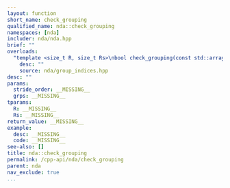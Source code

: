 ```yaml
---
layout: function
short_name: check_grouping
qualified_name: nda::check_grouping
namespaces: [nda]
includer: nda/nda.hpp
brief: ""
overloads:
  "template <size_t R, size_t Rs>\nbool check_grouping(const std::array<int, R> & stride_order, const std::array<int, Rs> &... grps)":
    desc: ""
    source: nda/group_indices.hpp
desc: ""
params:
  stride_order: __MISSING__
  grps: __MISSING__
tparams:
  R: __MISSING__
  Rs: __MISSING__
return_value: __MISSING__
example:
  desc: __MISSING__
  code: __MISSING__
see-also: []
title: nda::check_grouping
permalink: /cpp-api/nda/check_grouping
parent: nda
nav_exclude: true
...
```


